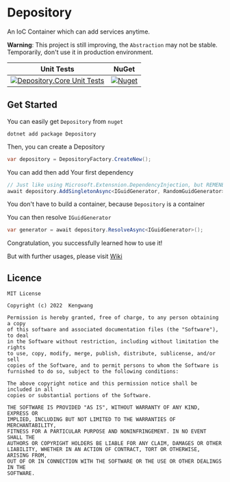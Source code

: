 # Depository

An IoC Container which can add services anytime.

**Warning**: This project is still improving, the `Abstraction` may not be stable. Temporarily, don't use it in production environment.

| Unit Tests |                                               NuGet                                               |
|:----------:|:-------------------------------------------------------------------------------------------------:|
|[![Depository.Core Unit Tests](https://github.com/kengwang/Depository/actions/workflows/unit-test.yml/badge.svg)](https://github.com/kengwang/Depository/actions/workflows/unit-test.yml) | [![Nuget](https://img.shields.io/nuget/v/Depository)](https://www.nuget.org/packages/Depository/) |

## Get Started

You can easily get `Depository` from `nuget`

```shell
dotnet add package Depository
```

Then, you can create a Depository

```csharp
var depository = DepositoryFactory.CreateNew();
```

You can add then add Your first dependency

```csharp
// Just like using Microsoft.Extensnion.DependencyInjection, but REMENBER everything is ASYNC
await depository.AddSingletonAsync<IGuidGenerator, RandomGuidGenerator>();
```

You don't have to build a container, because `Depository` is a container

You can then resolve `IGuidGenerator`

```csharp
var generator = await depository.ResolveAsync<IGuidGenerator>();
```

Congratulation, you successfully learned how to use it!

But with further usages, please visit [Wiki](https://github.com/kengwang/Depository/wiki)

## Licence

```
MIT License

Copyright (c) 2022  Kengwang

Permission is hereby granted, free of charge, to any person obtaining a copy
of this software and associated documentation files (the "Software"), to deal
in the Software without restriction, including without limitation the rights
to use, copy, modify, merge, publish, distribute, sublicense, and/or sell
copies of the Software, and to permit persons to whom the Software is
furnished to do so, subject to the following conditions:

The above copyright notice and this permission notice shall be included in all
copies or substantial portions of the Software.

THE SOFTWARE IS PROVIDED "AS IS", WITHOUT WARRANTY OF ANY KIND, EXPRESS OR
IMPLIED, INCLUDING BUT NOT LIMITED TO THE WARRANTIES OF MERCHANTABILITY,
FITNESS FOR A PARTICULAR PURPOSE AND NONINFRINGEMENT. IN NO EVENT SHALL THE
AUTHORS OR COPYRIGHT HOLDERS BE LIABLE FOR ANY CLAIM, DAMAGES OR OTHER
LIABILITY, WHETHER IN AN ACTION OF CONTRACT, TORT OR OTHERWISE, ARISING FROM,
OUT OF OR IN CONNECTION WITH THE SOFTWARE OR THE USE OR OTHER DEALINGS IN THE
SOFTWARE.
```

